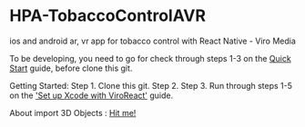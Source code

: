 # HPA-TobaccoControlAVR
ios and android ar, vr app for tobacco control with React Native - Viro Media


To be developing, 
you need to go for check through steps 1-3 on the [Quick Start](https://docs.viromedia.com/docs/quick-start) guide, before clone this git.

Getting Started:
Step 1. Clone this git.
Step 2.
Step 3. Run through steps 1-5 on the ['Set up Xcode with ViroReact'](https://docs.viromedia.com/docs/starting-a-new-viro-project-1) guide.

About import 3D Objects :
[Hit me!](https://docs.viromedia.com/docs/3d-objects)